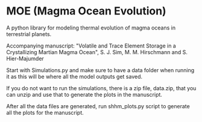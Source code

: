 # MOE (Magma Ocean Evolution)
A python library for modeling thermal evolution of magma oceans in terrestrial planets.

Accompanying manuscript: "Volatile and Trace Element Storage in a Crystallizing Martian Magma Ocean", S. J. Sim, M. M. Hirschmann and S. Hier-Majumder 

Start with Simulations.py and make sure to have a data folder when running it as this will be where all the model outputs get saved. 

If you do not want to run the simulations, there is a zip file, data.zip, that you can unzip and use that to generate the plots in the manuscript.

After all the data files are generated, run shhm_plots.py script to generate all the plots for the manuscript.
